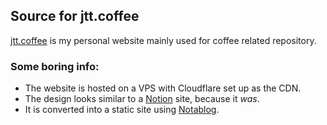 ## Source for jtt.coffee

[jtt.coffee](https://jtt.coffee) is my personal website mainly used for coffee related repository.

### Some boring info:

* The website is hosted on a VPS with Cloudflare set up as the CDN.
* The design looks similar to a [Notion](https://notion.so) site, because it *was*.
* It is converted into a static site using [Notablog](https://github.com/dragonman225/notablog).
